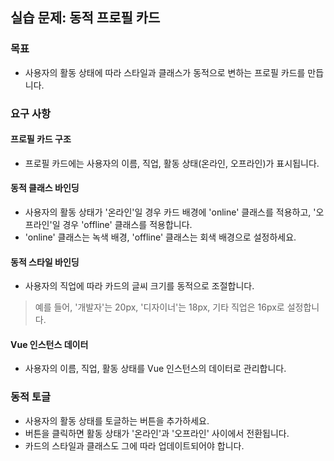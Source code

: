 ## 실습 문제: 동적 프로필 카드

### 목표
* 사용자의 활동 상태에 따라 스타일과 클래스가 동적으로 변하는 프로필 카드를 만듭니다.

### 요구 사항
#### 프로필 카드 구조
* 프로필 카드에는 사용자의 이름, 직업, 활동 상태(온라인, 오프라인)가 표시됩니다.
#### 동적 클래스 바인딩
* 사용자의 활동 상태가 '온라인'일 경우 카드 배경에 'online' 클래스를 적용하고, '오프라인'일 경우 'offline' 클래스를 적용합니다.
* 'online' 클래스는 녹색 배경, 'offline' 클래스는 회색 배경으로 설정하세요.
#### 동적 스타일 바인딩
* 사용자의 직업에 따라 카드의 글씨 크기를 동적으로 조절합니다.
> 예를 들어, '개발자'는 20px, '디자이너'는 18px, 기타 직업은 16px로 설정합니다.
#### Vue 인스턴스 데이터
* 사용자의 이름, 직업, 활동 상태를 Vue 인스턴스의 데이터로 관리합니다.
### 동적 토글
* 사용자의 활동 상태를 토글하는 버튼을 추가하세요.
* 버튼을 클릭하면 활동 상태가 '온라인'과 '오프라인' 사이에서 전환됩니다.
* 카드의 스타일과 클래스도 그에 따라 업데이트되어야 합니다.